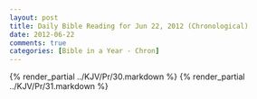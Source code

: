 ```yaml
---
layout: post
title: Daily Bible Reading for Jun 22, 2012 (Chronological)
date: 2012-06-22
comments: true
categories: [Bible in a Year - Chron]
---
```

{% render_partial ../KJV/Pr/30.markdown %}
{% render_partial ../KJV/Pr/31.markdown %}
